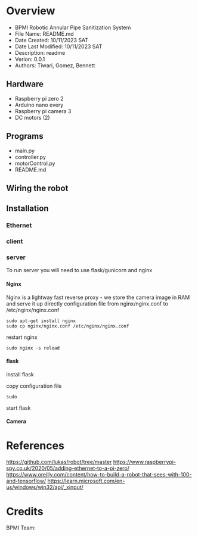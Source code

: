 # Overview

- BPMI Robotic Annular Pipe Sanitization System
- File Name: README.md
- Date Created: 10/11/2023 SAT
- Date Last Modified: 10/11/2023 SAT
- Description: readme
- Verion: 0.0.1
- Authors: Tiwari, Gomez, Bennett

## Hardware
- Raspberry pi zero 2
- Arduino nano every
- Raspberry pi camera 3
- DC motors (2)
## Programs
- main.py
- controller.py
- motorControl.py
- README.md
## Wiring the robot

## Installation

### Ethernet

### client

### server

To run server you will need to use flask/gunicorn and nginx

#### Nginx

Nginx is a lightway fast reverse proxy - we store the camera image in RAM and serve it up directly
configuration file from nginx/nginx.conf to /etc/nginx/nginx.conf

```
sudo apt-get install nginx
sudo cp nginx/nginx.conf /etc/nginx/nginx.conf
```

restart nginx

```
sudo nginx -s reload
```

#### flask

install flask


copy configuration file

```
sudo
```

start flask

#### Camera

# References

https://github.com/lukas/robot/tree/master
https://www.raspberrypi-spy.co.uk/2020/05/adding-ethernet-to-a-pi-zero/
https://www.oreilly.com/content/how-to-build-a-robot-that-sees-with-100-and-tensorflow/
https://learn.microsoft.com/en-us/windows/win32/api/_xinput/

# Credits

BPMI Team:
